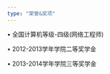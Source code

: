 ```yaml
---
type: "荣誉&奖项"
---
```


•	全国计算机等级-四级(网络工程师)               

•	2012-2013学年学院二等奖学金            

•	2013-2014学年学院三等奖学金          